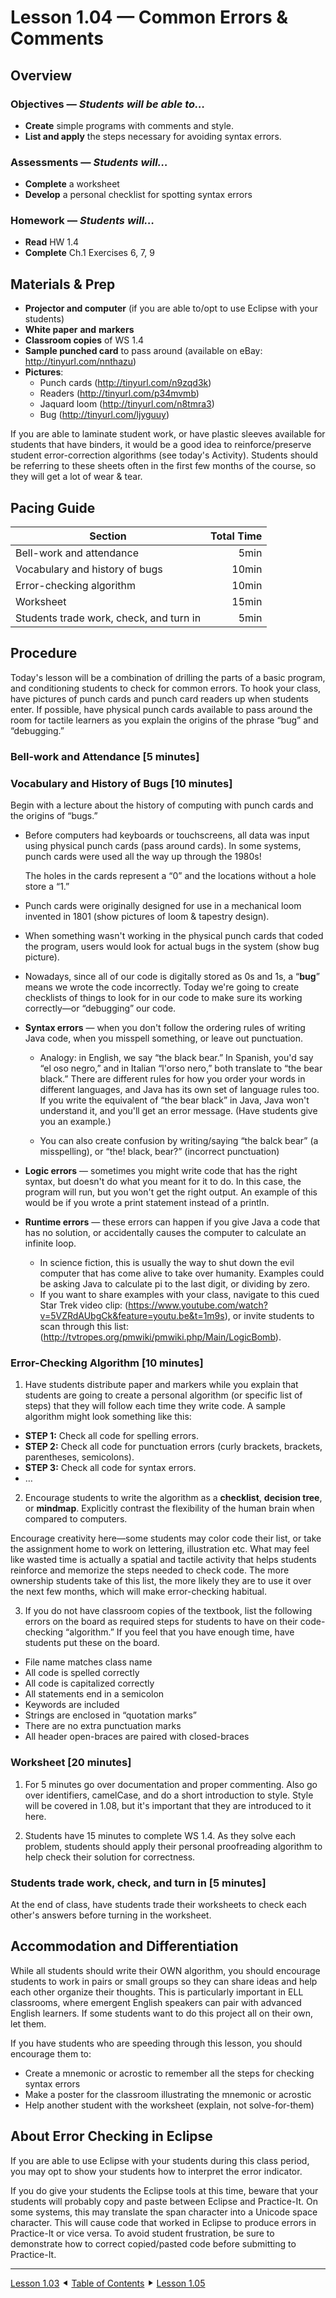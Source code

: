 Lesson 1.04 — Common Errors & Comments
====================================================================================================

Overview
--------
### Objectives — _Students will be able to…_
  - **Create** simple programs with comments and style.
  - **List and apply** the steps necessary for avoiding syntax errors.

### Assessments — _Students will…_
  - **Complete** a worksheet
  - **Develop** a personal checklist for spotting syntax errors

### Homework — _Students will…_
  - **Read** HW 1.4
  - **Complete** Ch.1 Exercises 6, 7, 9


Materials & Prep
----------------
  - **Projector and computer** (if you are able to/opt to use Eclipse with your students)
  - **White paper** **and** **markers**
  - **Classroom copies** of WS 1.4
  - **Sample punched card** to pass around (available on eBay: <http://tinyurl.com/nnthazu>)
  - **Pictures**:
    - Punch cards (<http://tinyurl.com/n9zqd3k>)
    - Readers (<http://tinyurl.com/p34mvmb>)
    - Jaquard loom (<http://tinyurl.com/n8tmra3>)
    - Bug (<http://tinyurl.com/ljyguuy>)

If you are able to laminate student work, or have plastic sleeves available for students that have
binders, it would be a good idea to reinforce/preserve student error-correction algorithms (see
today's Activity). Students should be referring to these sheets often in the first few months of the
course, so they will get a lot of wear & tear.


Pacing Guide
------------

| Section                                 | Total Time |
|-----------------------------------------|-----------:|
| Bell-work and attendance                |       5min |
| Vocabulary and history of bugs          |      10min |
| Error-checking algorithm                |      10min |
| Worksheet                               |      15min |
| Students trade work, check, and turn in |       5min |


Procedure
---------
Today's lesson will be a combination of drilling the parts of a basic program, and conditioning
students to check for common errors. To hook your class, have pictures of punch cards and punch card
readers up when students enter. If possible, have physical punch cards available to pass around the
room for tactile learners as you explain the origins of the phrase “bug” and “debugging.”

### Bell-work and Attendance \[5 minutes\]

### Vocabulary and History of Bugs \[10 minutes\]

Begin with a lecture about the history of computing with punch cards and the origins of “bugs.”

- Before computers had keyboards or touchscreens, all data was input using physical punch cards
  (pass around cards). In some systems, punch cards were used all the way up through the 1980s!

  The holes in the cards represent a “0” and the locations without a hole store a “1.”

- Punch cards were originally designed for use in a mechanical loom invented in 1801 (show pictures
  of loom & tapestry design).

- When something wasn't working in the physical punch cards that coded the program, users would look
  for actual bugs in the system (show bug picture).

- Nowadays, since all of our code is digitally stored as 0s and 1s, a “**bug**” means we wrote the
  code incorrectly. Today we're going to create checklists of things to look for in our code to make
  sure its working correctly—or “debugging” our code.

- **Syntax errors** — when you don't follow the ordering rules of writing Java code, when you
  misspell something, or leave out punctuation.

  - Analogy: in English, we say “the black bear.” In Spanish, you'd say “el oso negro,” and in
    Italian “l'orso nero,” both translate to “the bear black.” There are different rules for how you
    order your words in different languages, and Java has its own set of language rules too. If you
    write the equivalent of “the bear black” in Java, Java won't understand it, and you'll get an
    error message. (Have students give you an example.)

  - You can also create confusion by writing/saying “the balck bear” (a misspelling), or “the!
    black, bear?” (incorrect punctuation)

- **Logic errors** — sometimes you might write code that has the right syntax, but doesn't do what
  you meant for it to do. In this case, the program will run, but you won't get the right output. An
  example of this would be if you wrote a print statement instead of a println.

- **Runtime errors** — these errors can happen if you give Java a code that has no solution, or
  accidentally causes the computer to calculate an infinite loop.
  - In science fiction, this is usually the way to shut down the evil computer that has come alive
    to take over humanity. Examples could be asking Java to calculate pi to the last digit, or
    dividing by zero.
  - If you want to share examples with your class, navigate to this cued Star Trek video clip:
    (<https://www.youtube.com/watch?v=5VZRdAUbgCk&feature=youtu.be&t=1m9s>), or invite students to
    scan through this list: (<http://tvtropes.org/pmwiki/pmwiki.php/Main/LogicBomb>).

### Error-Checking Algorithm \[10 minutes\]

1. Have students distribute paper and markers while you explain that students are going to create a
  personal algorithm (or specific list of steps) that they will follow each time they write code. A
  sample algorithm might look something like this:
  * **STEP 1:** Check all code for spelling errors.
  * **STEP 2:** Check all code for punctuation errors (curly brackets, brackets, parentheses,
    semicolons).
  * **STEP 3:** Check all code for syntax errors.
  * …

2. Encourage students to write the algorithm as a **checklist**, **decision tree**, or **mindmap**.
  Explicitly contrast the flexibility of the human brain when compared to computers.

  Encourage creativity here—some students may color code their list, or take the assignment home to
  work on lettering, illustration etc. What may feel like wasted time is actually a spatial and
  tactile activity that helps students reinforce and memorize the steps needed to check code. The
  more ownership students take of this list, the more likely they are to use it over the next few
  months, which will make error-checking habitual.

3. If you do not have classroom copies of the textbook, list the following errors on the board as
  required steps for students to have on their code-checking “algorithm.” If you feel that you have
  enough time, have students put these on the board.
  - File name matches class name
  - All code is spelled correctly
  - All code is capitalized correctly
  - All statements end in a semicolon
  - Keywords are included
  - Strings are enclosed in “quotation marks”
  - There are no extra punctuation marks
  - All header open-braces are paired with closed-braces

### Worksheet \[20 minutes\]

1. For 5 minutes go over documentation and proper commenting. Also go over identifiers, camelCase,
   and do a short introduction to style. Style will be covered in 1.08, but it's important that
     they are introduced to it here.

2. Students have 15 minutes to complete WS 1.4. As they solve each problem, students should apply
   their personal proofreading algorithm to help check their solution for correctness.

### Students trade work, check, and turn in \[5 minutes\]

At the end of class, have students trade their worksheets to check each other's answers before
turning in the worksheet.


Accommodation and Differentiation
---------------------------------
While all students should write their OWN algorithm, you should encourage students to work in
pairs or small groups so they can share ideas and help each other organize their thoughts. This is
particularly important in ELL classrooms, where emergent English speakers can pair with advanced
English learners. If some students want to do this project all on their own, let them.

If you have students who are speeding through this lesson, you should encourage them to:
  - Create a mnemonic or acrostic to remember all the steps for checking syntax errors
  - Make a poster for the classroom illustrating the mnemonic or acrostic
  - Help another student with the worksheet (explain, not solve-for-them)


About Error Checking in Eclipse
-------------------------------
If you are able to use Eclipse with your students during this class period, you may opt to show your
students how to interpret the error indicator.

If you do give your students the Eclipse tools at this time, beware that your students will probably
copy and paste between Eclipse and Practice-It. On some systems, this may translate the span
character into a Unicode space character. This will cause code that worked in Eclipse to produce
errors in Practice-It or vice versa. To avoid student frustration, be sure to demonstrate how to
correct copied/pasted code before submitting to Practice-It.


----------------------------------------------------------------------------------------------------
[Lesson 1.03](Lesson-103.md) ⯇ [Table of Contents](/Summary.md) ⯈ [Lesson 1.05](Lesson-105.md)
